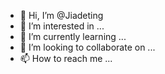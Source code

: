 - 👋 Hi, I’m @Jiadeting
- 👀 I’m interested in ...
- 🌱 I’m currently learning ...
- 💞️ I’m looking to collaborate on ...
- 📫 How to reach me ...

<!---
Jiadeting/Jiadeting is a ✨ special ✨ repository because its `README.md` (this file) appears on your GitHub profile.
You can click the Preview link to take a look at your changes.
--->
